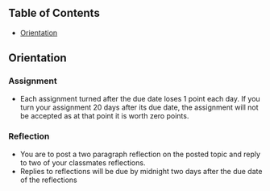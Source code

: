 <a name="top"></a>
## Table of Contents
<ul>
	<li><a href="#orientation">Orientation</a></li>
</ul>

<a name="class"></a>
## Orientation
### Assignment
- Each assignment turned after the due date loses 1 point each day. If you turn your assignment 20 days after its due date, the assignment will not be accepted as at that point it is worth zero points.

### Reflection
- You are to post a two paragraph reflection on the posted topic and reply to two of your classmates reflections. 
- Replies to reflections will be due by midnight two days after the due date of the reflections